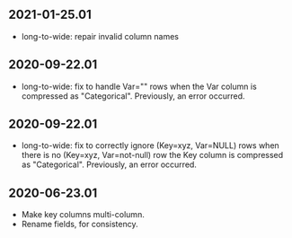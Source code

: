2021-01-25.01
-------------

* long-to-wide: repair invalid column names

2020-09-22.01
-------------

* long-to-wide: fix to handle Var="" rows when the Var column is
  compressed as "Categorical". Previously, an error occurred.

2020-09-22.01
-------------

* long-to-wide: fix to correctly ignore (Key=xyz, Var=NULL) rows when
  there is no (Key=xyz, Var=not-null) row the Key column is compressed
  as "Categorical". Previously, an error occurred.

2020-06-23.01
-------------

* Make key columns multi-column.
* Rename fields, for consistency.
